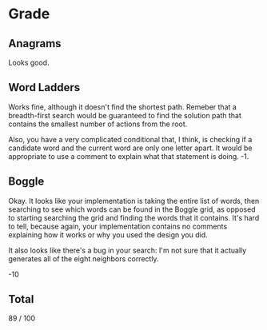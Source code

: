 # Grade

## Anagrams

Looks good.

## Word Ladders

Works fine, although it doesn't find the shortest path. Remeber that a breadth-first search would be guaranteed to find the solution
path that contains the smallest number of actions from the root.

Also, you have a very complicated conditional that, I think, is checking
if a candidate word and the current word are only one letter apart. It would be appropriate to use a comment to explain what that
statement is doing. -1.


## Boggle

Okay. It looks like your implementation is taking the entire list of words, then searching to see which words can be found in
the Boggle grid, as opposed to starting searching the grid and finding the words that it contains. It's hard to tell, because again, your
implementation contains no comments explaining how it works or why you used the design you did.

It also looks like there's a bug in your search: I'm not sure that it actually generates all of the eight neighbors correctly.

-10

## Total

89 / 100
